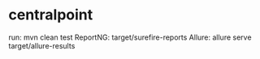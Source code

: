 # centralpoint

run: mvn clean test
ReportNG: target/surefire-reports
Allure: allure serve target/allure-results
